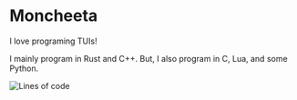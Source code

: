 # Moncheeta

I love programing TUIs!

I mainly program in Rust and C++. But, I also program in C, Lua, and some Python.

<!--START_SECTION:waka-->
![Lines of code](https://img.shields.io/badge/From%20Hello%20World%20I%27ve%20Written-15%20Thousand%20lines%20of%20code-blue)


<!--END_SECTION:waka-->
